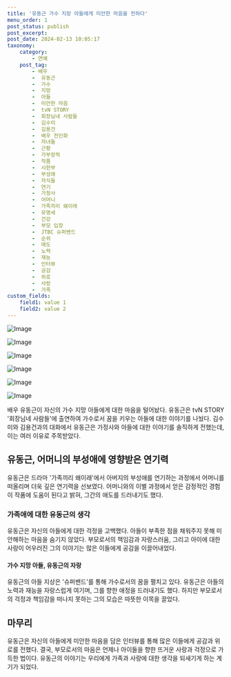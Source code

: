 ```yaml
---
title: '유동근 가수 지망 아들에게 미안한 마음을 전하다'
menu_order: 1
post_status: publish
post_excerpt: 
post_date: 2024-02-13 10:05:17
taxonomy:
    category:
        - 연예
    post_tag:
        - 배우
        -  유동근
        -  가수
        -  지망
        -  아들
        -  미안한 마음
        -  tvN STORY
        -  회장님네 사람들
        -  김수미
        -  김용건
        -  배우 전인화
        -  자녀들
        -  근황
        -  가부장적
        -  작품
        -  시한부
        -  부성애
        -  자식들
        -  연기
        -  가정사
        -  어머니
        -  가족끼리 왜이래
        -  유명세
        -  건강
        -  부모 입장
        -  JTBC 슈퍼밴드
        -  순위
        -  애도
        -  노력
        -  재능
        -  인터뷰
        -  공감
        -  위로
        -  사랑
        -  가족
custom_fields:
    field1: value 1
    field2: value 2
---
```


![Image](https://mimgnews.pstatic.net/image/076/2024/02/13/2024021301000794800103993_20240213073803635.jpg?type=w540)

![Image](https://ssl.pstatic.net/mimgnews/image/076/2024/02/13/2024021301000794800103994_20240213073803640.jpg?type=w540)

![Image](https://mimgnews.pstatic.net/image/076/2024/02/13/2024021301000794800103995_20240213073803644.jpg?type=w540)

![Image](https://ssl.pstatic.net/mimgnews/image/076/2024/02/13/2024021301000794800103991_20240213073803649.jpg?type=w540)

![Image](https://mimgnews.pstatic.net/image/076/2024/02/13/2024021301000794800103992_20240213073803652.jpg?type=w540)

![Image](https://ssl.pstatic.net/mimgnews/image/076/2024/02/13/2024021301000794800103996_20240213073803656.jpg?type=w540)

배우 유동근이 자신의 가수 지망 아들에게 대한 마음을 털어놨다. 유동근은 tvN STORY '회장님네 사람들'에 출연하여 가수로서 꿈을 키우는 아들에 대한 이야기를 나눴다. 김수미와 김용건과의 대화에서 유동근은 가정사와 아들에 대한 이야기를 솔직하게 전했는데, 이는 여러 이유로 주목받았다.
## 유동근, 어머니의 부성애에 영향받은 연기력
유동근은 드라마 '가족끼리 왜이래'에서 아버지의 부성애를 연기하는 과정에서 어머니를 떠올리며 더욱 깊은 연기력을 선보였다. 어머니와의 이별 과정에서 얻은 감정적인 경험이 작품에 도움이 된다고 밝혀, 그간의 애도를 드러내기도 했다.
### 가족애에 대한 유동근의 생각
유동근은 자신의 아들에게 대한 걱정을 고백했다. 아들이 부족한 점을 채워주지 못해 미안해하는 마음을 숨기지 않았다. 부모로서의 책임감과 자랑스러움, 그리고 아이에 대한 사랑이 어우러진 그의 이야기는 많은 이들에게 공감을 이끌어내었다.
#### 가수 지망 아들, 유동근의 자랑
유동근의 아들 지상은 '슈퍼밴드'를 통해 가수로서의 꿈을 펼치고 있다. 유동근은 아들의 노력과 재능을 자랑스럽게 여기며, 그를 향한 애정을 드러내기도 했다. 하지만 부모로서의 걱정과 책임감을 떠나지 못하는 그의 모습은 따뜻한 이목을 끌었다.
## 마무리
유동근은 자신의 아들에게 미안한 마음을 담은 인터뷰를 통해 많은 이들에게 공감과 위로를 전했다. 결국, 부모로서의 마음은 언제나 아이들을 향한 뜨거운 사랑과 걱정으로 가득한 법이다. 유동근의 이야기는 우리에게 가족과 사랑에 대한 생각을 되새기게 하는 계기가 되었다.

